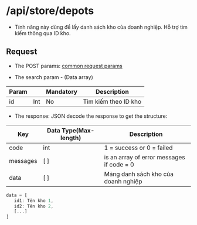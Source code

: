 # /api/store/depots

- Tính năng này dùng để lấy danh sách kho của doanh nghiệp. Hỗ trợ tìm kiếm thông qua ID kho.

## Request
- The POST params: [common request params](/api.md#request)
 
- The search param - (Data array)

Param | | Mandatory | Description
---- | ----- | ------ | ---------
id | Int | No | Tìm kiếm theo ID kho

- The response: JSON decode the response to get the structure:

Key |Data Type(Max-length) | Description 
-------- | ------- | --------
code | int | 1 = success or 0 = failed
messages | [ ] | is an array of error messages if code = 0
data | [ ] | Mảng danh sách kho của doanh nghiệp

```js
data = [
   id1: Tên kho 1,
   id2: Tên kho 2,
   [...]
]
```